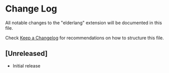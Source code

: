 # Change Log

All notable changes to the "elderlang" extension will be documented in this file.

Check [Keep a Changelog](http://keepachangelog.com/) for recommendations on how to structure this file.

## [Unreleased]

- Initial release